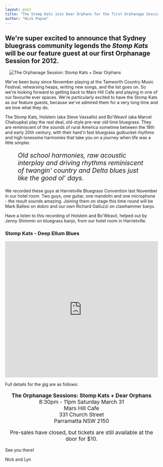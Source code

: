 ```yaml
---
layout: post
title: "The Stomp Kats join Dear Orphans for the first Orphanage Session of 2012"
author: "Nick Payne"
---
```


## We're super excited to announce that Sydney bluegrass community legends the <em>Stomp Kats</em> will be our feature guest at our first Orphanage Session for 2012.

<p class="right" style="margin: 0 0 1em 1em"><img src="{{ site.baseurl }}/images/2012/3/The Orphanage Sessions 2012.1 A6 WEB.png" alt="The Orphanage Session: Stomp Kats + Dear Orphans" /></p>
<p>We've been busy since November playing at the Tamworth Country Music Festival, rehearsing heaps, writing new songs, and the list goes on. So we're looking forward to getting back to Mars Hill Cafe and playing in one of our favourite ever spaces. We're particularly excited to have the Stomp Kats as our feature guests, because we've admired them for a very long time and we love what they do.</p>
<p>The Stomp Kats, Holstein (aka Steve Vassallo) and Bo'Weavil (aka Marcel Chaloupka) play the real deal, old-style pre-war old time bluegrass. They are reminiscent of the sounds of rural America sometime between the 19th and early 20th century, with their hard'n fast bluegrass gutbucket rhythms and high lonesome harmonies that take you on a journey when life was a little simpler.</p>
<p style="font-size: 1.5em; font-style: italic; margin-left: 2em; margin-right: 2em;">Old school harmonies, raw acoustic interplay and driving rhythms reminiscent of twangin' country and Delta blues just like the good ol' days.</p>
<p>We recorded these guys at Harrietville Bluegrass Convention last November in our hotel room. Two guys, one guitar, one mandolin and one microphone - the result sounds amazing. Joining them on stage this time round will be Mark Ballesi on dobro and our own Richard Galluzzi on clawhammer banjo.</p>
<p>Have a listen to this recording of Holstein and Bo'Weavil, helped out by Jenny Shimmin on bluegrass banjo, from our hotel room in Harrietville.</p>

<h3>Stomp Kats - Deep Ellum Blues</h3>

<iframe width="100%" height="450" scrolling="no" frameborder="no" src="https://w.soundcloud.com/player/?url=https%3A//api.soundcloud.com/tracks/33437591&amp;auto_play=false&amp;hide_related=false&amp;show_comments=true&amp;show_user=true&amp;show_reposts=false&amp;visual=true"></iframe>

<p>Full details for the gig are as follows:</p>
<p style="text-align: center; font-size: 1.25em;"><strong>The Orphanage Sessions: Stomp Kats + Dear Orphans</strong><br />8:30pm - 11pm Saturday March 31<br />Mars Hill Cafe<br />331 Church Street<br />Parramatta NSW 2150</p>
<p style="text-align: center; font-size: 1.25em;">Pre-sales have closed, but tickets are still available at the door for $10.</p>
<p>See you there!</p>
<p>Nick and Lyn</p>
